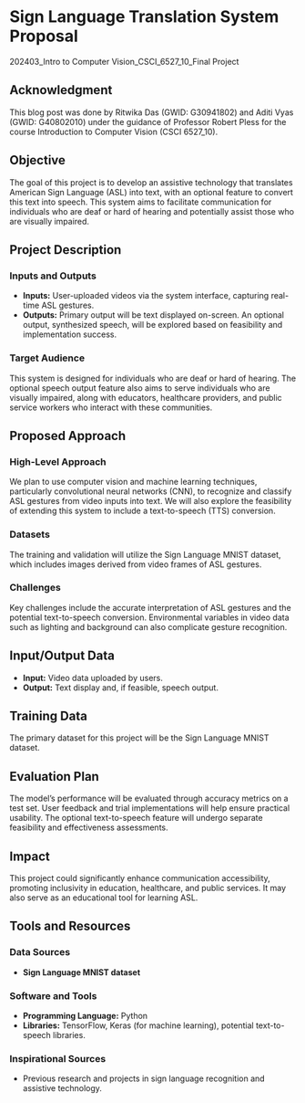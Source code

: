 # Sign Language Translation System Proposal

202403_Intro to Computer Vision_CSCI_6527_10_Final Project

## Acknowledgment 

This blog post was done by Ritwika Das (GWID: G30941802) and Aditi Vyas (GWID: G40802010) under the guidance of Professor Robert Pless for the course Introduction to Computer Vision (CSCI 6527_10).

## Objective
The goal of this project is to develop an assistive technology that translates American Sign Language (ASL) into text, with an optional feature to convert this text into speech. This system aims to facilitate communication for individuals who are deaf or hard of hearing and potentially assist those who are visually impaired.

## Project Description
### Inputs and Outputs
- **Inputs:** User-uploaded videos via the system interface, capturing real-time ASL gestures.
- **Outputs:** Primary output will be text displayed on-screen. An optional output, synthesized speech, will be explored based on feasibility and implementation success.

### Target Audience
This system is designed for individuals who are deaf or hard of hearing. The optional speech output feature also aims to serve individuals who are visually impaired, along with educators, healthcare providers, and public service workers who interact with these communities.

## Proposed Approach
### High-Level Approach
We plan to use computer vision and machine learning techniques, particularly convolutional neural networks (CNN), to recognize and classify ASL gestures from video inputs into text. We will also explore the feasibility of extending this system to include a text-to-speech (TTS) conversion.

### Datasets
The training and validation will utilize the Sign Language MNIST dataset, which includes images derived from video frames of ASL gestures.

### Challenges
Key challenges include the accurate interpretation of ASL gestures and the potential text-to-speech conversion. Environmental variables in video data such as lighting and background can also complicate gesture recognition.

## Input/Output Data
- **Input:** Video data uploaded by users.
- **Output:** Text display and, if feasible, speech output.

## Training Data
The primary dataset for this project will be the Sign Language MNIST dataset.

## Evaluation Plan
The model’s performance will be evaluated through accuracy metrics on a test set. User feedback and trial implementations will help ensure practical usability. The optional text-to-speech feature will undergo separate feasibility and effectiveness assessments.

## Impact
This project could significantly enhance communication accessibility, promoting inclusivity in education, healthcare, and public services. It may also serve as an educational tool for learning ASL.

## Tools and Resources
### Data Sources
- **Sign Language MNIST dataset**

### Software and Tools
- **Programming Language:** Python
- **Libraries:** TensorFlow, Keras (for machine learning), potential text-to-speech libraries.

### Inspirational Sources
- Previous research and projects in sign language recognition and assistive technology.
